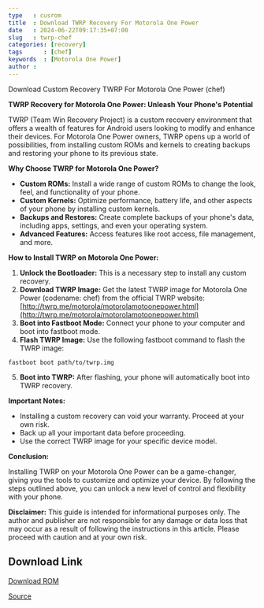 ```yaml
---
type   : cusrom
title  : Download TWRP Recovery For Motorola One Power
date   : 2024-06-22T09:17:35+07:00
slug   : twrp-chef
categories: [recovery]
tags      : [chef]
keywords  : [Motorola One Power]
author : 
---
```


Download Custom Recovery TWRP For Motorola One Power (chef)

**TWRP Recovery for Motorola One Power: Unleash Your Phone's Potential**

TWRP (Team Win Recovery Project) is a custom recovery environment that offers a wealth of features for Android users looking to modify and enhance their devices. For Motorola One Power owners, TWRP opens up a world of possibilities, from installing custom ROMs and kernels to creating backups and restoring your phone to its previous state.

**Why Choose TWRP for Motorola One Power?**

* **Custom ROMs:** Install a wide range of custom ROMs to change the look, feel, and functionality of your phone.
* **Custom Kernels:** Optimize performance, battery life, and other aspects of your phone by installing custom kernels.
* **Backups and Restores:** Create complete backups of your phone's data, including apps, settings, and even your operating system.
* **Advanced Features:** Access features like root access, file management, and more.

**How to Install TWRP on Motorola One Power:**

1. **Unlock the Bootloader:** This is a necessary step to install any custom recovery.
2. **Download TWRP Image:** Get the latest TWRP image for Motorola One Power (codename: chef) from the official TWRP website: [http://twrp.me/motorola/motorolamotoonepower.html](http://twrp.me/motorola/motorolamotoonepower.html)
3. **Boot into Fastboot Mode:** Connect your phone to your computer and boot into fastboot mode.
4. **Flash TWRP Image:** Use the following fastboot command to flash the TWRP image:

```
fastboot boot path/to/twrp.img
```

5. **Boot into TWRP:** After flashing, your phone will automatically boot into TWRP recovery.

**Important Notes:**

* Installing a custom recovery can void your warranty. Proceed at your own risk.
* Back up all your important data before proceeding.
* Use the correct TWRP image for your specific device model.

**Conclusion:**

Installing TWRP on your Motorola One Power can be a game-changer, giving you the tools to customize and optimize your device. By following the steps outlined above, you can unlock a new level of control and flexibility with your phone.

**Disclaimer:** This guide is intended for informational purposes only. The author and publisher are not responsible for any damage or data loss that may occur as a result of following the instructions in this article. Please proceed with caution and at your own risk.

## Download Link
[Download ROM](https://dl.twrp.me/chef)

[Source](https://twrp.me/motorola/motorolamotoonepower.html)

